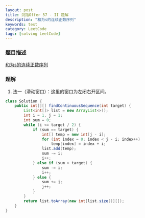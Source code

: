 ```yaml
---
layout: post
title: 剑指Offer 57 - II 题解
description: "和为s的连续正数序列"
keywords: test
category: LeetCode
tags: [solving LeetCode]
---
```


### 题目描述
[和为s的连续正数序列](https://leetcode-cn.com/problems/he-wei-sde-lian-xu-zheng-shu-xu-lie-lcof/)

### 题解
1. 法一（滑动窗口）：这里的窗口为左闭右开区间。
```java
class Solution {
    public int[][] findContinuousSequence(int target) {
        List<int[]> list = new ArrayList<>();
        int i = 1, j = 1;
        int sum = 0;
        while (i <= target / 2) {
            if (sum == target) {
                int[] temp = new int[j - i];
                for (int index = 0; index < j - i; index++)
                    temp[index] = index + i;
                list.add(temp);
                sum -= i;
                i++;
            } else if (sum > target) {
                sum -= i;
                i++;
            } else {
                sum += j;
                j++;
            }
        }
        return list.toArray(new int[list.size()][]);
    }
}
```